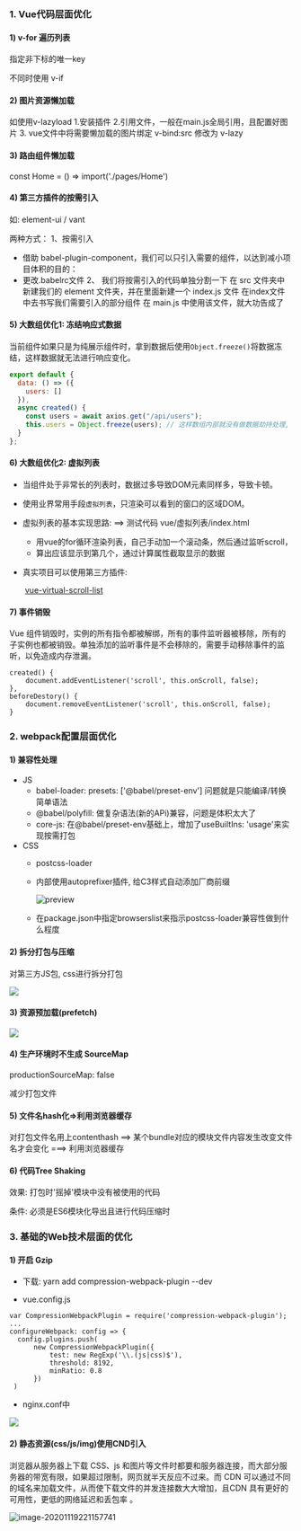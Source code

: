 ### 1. Vue代码层面优化

####  1) v-for 遍历列表

指定非下标的唯一key

不同时使用 v-if

#### 2) 图片资源懒加载

如使用v-lazyload
1.安装插件
2.引用文件，一般在main.js全局引用，且配置好图片
3. vue文件中将需要懒加载的图片绑定 v-bind:src 修改为 v-lazy 

#### 3) 路由组件懒加载

const Home = () => import('./pages/Home')

#### 4) 第三方插件的按需引入
如: element-ui / vant 

两种方式：
1、按需引入
- 借助 babel-plugin-component，我们可以只引入需要的组件，以达到减小项目体积的目的：
- 更改.babelrc文件
2、 我们将按需引入的代码单独分割一下
在 src 文件夹中新建我们的 element 文件夹，并在里面新建一个 index.js 文件
在index文件中去书写我们需要引入的部分组件
在 main.js 中使用该文件，就大功告成了

#### 5) 大数组优化1: 冻结响应式数据

当前组件如果只是为纯展示组件时，拿到数据后使用`Object.freeze()`将数据冻结，这样数据就无法进行响应变化。

```js
export default {
  data: () => ({
    users: []
  }),
  async created() {
    const users = await axios.get("/api/users");
    this.users = Object.freeze(users); // 这样数组内部就没有做数据劫持处理, 效率更高
  }
};
```



#### 6) 大数组优化2: 虚拟列表

- 当组件处于非常长的列表时，数据过多导致DOM元素同样多，导致卡顿。

- 使用业界常用手段`虚拟列表`，只渲染可以看到的窗口的区域DOM。

- 虚拟列表的基本实现思路:  ==> 测试代码 vue/虚拟列表/index.html

  - 用vue的for循环渲染列表，自己手动加一个滚动条，然后通过监听scroll，
  - 算出应该显示到第几个，通过计算属性截取显示的数据

- 真实项目可以使用第三方插件:

  ​	[vue-virtual-scroll-list](https://github.com/tangbc/vue-virtual-scroll-list)

#### 7) 事件销毁

Vue 组件销毁时，实例的所有指令都被解绑，所有的事件监听器被移除，所有的子实例也都被销毁。单独添加的监听事件是不会移除的，需要手动移除事件的监听，以免造成内存泄漏。

```
created() {
	document.addEventListener('scroll', this.onScroll, false);
},
beforeDestory() {
	document.removeEventListener('scroll', this.onScroll, false);
}
```



### 2. webpack配置层面优化

#### 1) 兼容性处理

- JS
  - babel-loader: presets: ['@babel/preset-env'] 问题就是只能编译/转换简单语法
  - @babel/polyfill: 做复杂语法(新的APi)兼容，问题是体积太大了
  - core-js: 在@babel/preset-env基础上，增加了useBuiltIns: 'usage'来实现按需打包
- CSS  
  - postcss-loader  
  
  - 内部使用autoprefixer插件, 给C3样式自动添加厂商前缀
  
    ![preview](https://segmentfault.com/img/remote/1460000014782566/view)
  
  - 在package.json中指定browserslist来指示postcss-loader兼容性做到什么程度

#### 2) 拆分打包与压缩

对第三方JS包, css进行拆分打包

![](https://p9-juejin.byteimg.com/tos-cn-i-k3u1fbpfcp/2130fabf53ec430b9d103ae8b8009eca~tplv-k3u1fbpfcp-watermark.image)

#### 3) 资源预加载(prefetch)

![](https://p1-juejin.byteimg.com/tos-cn-i-k3u1fbpfcp/1a896fd6ab9e4e3b9479ea018aae8b49~tplv-k3u1fbpfcp-watermark.image)

#### 4) 生产环境时不生成 SourceMap

productionSourceMap: false

减少打包文件

#### 5) 文件名hash化=>利用浏览器缓存

对打包文件名用上contenthash ==> 某个bundle对应的模块文件内容发生改变文件名才会变化 ===> 利用浏览器缓存

#### 6) 代码Tree Shaking

效果: 打包时'摇掉'模块中没有被使用的代码

条件: 必须是ES6模块化导出且进行代码压缩时



### 3. 基础的Web技术层面的优化

#### 1) 开启 Gzip

- 下载: yarn add compression-webpack-plugin --dev

- vue.config.js

```
var CompressionWebpackPlugin = require('compression-webpack-plugin');
...
configureWebpack: config => {
  config.plugins.push(
      new CompressionWebpackPlugin({
          test: new RegExp('\\.(js|css)$'),
          threshold: 8192,
          minRatio: 0.8
      })
 )
```

- nginx.conf中

![](https://p3-juejin.byteimg.com/tos-cn-i-k3u1fbpfcp/6749ab642da04d578181cc30d6f114e7~tplv-k3u1fbpfcp-watermark.image)

#### 2) 静态资源(css/js/img)使用CND引入

浏览器从服务器上下载 CSS、js 和图片等文件时都要和服务器连接，而大部分服务器的带宽有限，如果超过限制，网页就半天反应不过来。而 CDN 可以通过不同的域名来加载文件，从而使下载文件的并发连接数大大增加，且CDN 具有更好的可用性，更低的网络延迟和丢包率 。

![image-20201119221157741](images/image-20201119221157741.png)